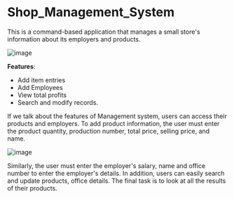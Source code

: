 # Shop_Management_System
This is a command-based application that manages a small store's information about its employers and products.

![image](https://github.com/ansh90378/Shop_Management_System/assets/78586456/c3e3a829-e87a-4e35-894c-4ea184aaa4a6)


**Features**:

* Add item entries
* Add Employees
* View total profits
* Search and modify records.
  
If we talk about the features of Management system, users can access their products and employers. 
To add product information, the user must enter the product quantity, production number, total price, selling price, and name.

![image](https://github.com/ansh90378/Shop_Management_System/assets/78586456/54da781c-1362-40c9-8f37-4c993e73c543)


Similarly, the user must enter the employer's salary, name and office number to enter the employer's details. In addition, users can easily search and update products, office details. The final task is to look at all the results of their products.
